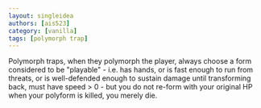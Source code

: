 ```yaml
---
layout: singleidea
authors: [ais523]
category: [vanilla]
tags: [polymorph trap]
---
```

Polymorph traps, when they polymorph the player, always choose a form considered to be "playable" - i.e. has hands, or is fast enough to run from threats, or is well-defended enough to sustain damage until transforming back, must have speed > 0 - but you do not re-form with your original HP when your polyform is killed, you merely die.
